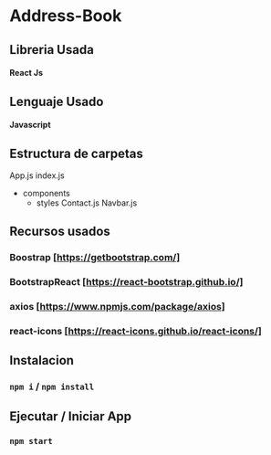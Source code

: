 # Address-Book

## Libreria Usada
#### React Js
## Lenguaje Usado
#### Javascript

## Estructura de carpetas

App.js
index.js
 * components
   * styles
    Contact.js
    Navbar.js


## Recursos usados
### Boostrap [https://getbootstrap.com/]
### BootstrapReact [https://react-bootstrap.github.io/]
### axios [https://www.npmjs.com/package/axios]
### react-icons [https://react-icons.github.io/react-icons/]



## Instalacion
### `npm i` /  `npm install`

## Ejecutar / Iniciar App
### `npm start`
